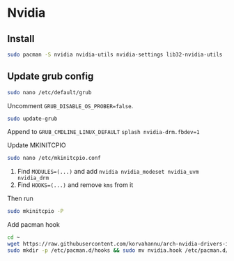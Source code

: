 # Nvidia

## Install

```bash
sudo pacman -S nvidia nvidia-utils nvidia-settings lib32-nvidia-utils
```

## Update grub config

```bash
sudo nano /etc/default/grub
```

Uncomment `GRUB_DISABLE_OS_PROBER=false`.

```bash
sudo update-grub
```

Append to `GRUB_CMDLINE_LINUX_DEFAULT` `splash nvidia-drm.fbdev=1`

Update MKINITCPIO

```bash
sudo nano /etc/mkinitcpio.conf
```

1. Find `MODULES=(...)` and add `nvidia nvidia_modeset nvidia_uvm nvidia_drm`
2. Find `HOOKS=(...)` and remove `kms` from it

Then run

```bash
sudo mkinitcpio -P
```

Add pacman hook

```bash
cd ~
wget https://raw.githubusercontent.com/korvahannu/arch-nvidia-drivers-installation-guide/main/nvidia.hook
sudo mkdir -p /etc/pacman.d/hooks && sudo mv nvidia.hook /etc/pacman.d/hooks/
```

